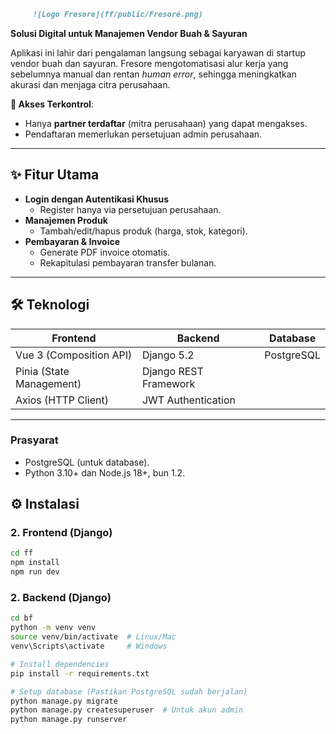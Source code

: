 ```markdown
     ![Logo Fresore](ff/public/Fresoré.png)  
```  

**Solusi Digital untuk Manajemen Vendor Buah & Sayuran**  

Aplikasi ini lahir dari pengalaman langsung sebagai karyawan di startup vendor buah dan sayuran. Fresore mengotomatisasi alur kerja yang sebelumnya manual dan rentan *human error*, sehingga meningkatkan akurasi dan menjaga citra perusahaan.  

**🔐 Akses Terkontrol**:  
- Hanya **partner terdaftar** (mitra perusahaan) yang dapat mengakses.  
- Pendaftaran memerlukan persetujuan admin perusahaan.  

---

## ✨ Fitur Utama  
- **Login dengan Autentikasi Khusus**  
  - Register hanya via persetujuan perusahaan.  
- **Manajemen Produk**  
  - Tambah/edit/hapus produk (harga, stok, kategori).  
- **Pembayaran & Invoice**  
  - Generate PDF invoice otomatis.  
  - Rekapitulasi pembayaran transfer bulanan.  

---

## 🛠️ Teknologi  
| **Frontend**       | **Backend**         | **Database** |  
|--------------------|---------------------|--------------|  
| Vue 3 (Composition API) | Django 5.2         | PostgreSQL   |  
| Pinia (State Management) | Django REST Framework |             |  
| Axios (HTTP Client)     | JWT Authentication |              |  

---

### Prasyarat  
- PostgreSQL (untuk database).  
- Python 3.10+ dan Node.js 18+, bun 1.2.

## ⚙️ Instalasi
### 2. Frontend (Django) 
```bash
cd ff  
npm install  
npm run dev  
```  

### 2. Backend (Django)  
```bash
cd bf  
python -m venv venv  
source venv/bin/activate  # Linux/Mac  
venv\Scripts\activate     # Windows  

# Install dependencies  
pip install -r requirements.txt  

# Setup database (Pastikan PostgreSQL sudah berjalan)  
python manage.py migrate  
python manage.py createsuperuser  # Untuk akun admin  
python manage.py runserver
```
